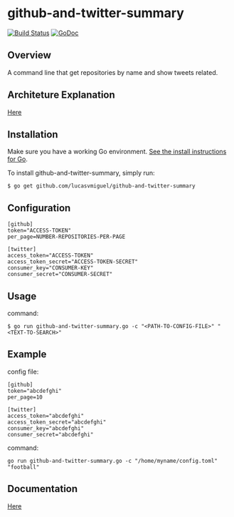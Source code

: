 # github-and-twitter-summary
[![Build Status](https://travis-ci.org/lucasvmiguel/github-and-twitter-summary.svg?branch=master)](https://travis-ci.org/lucasvmiguel/github-and-twitter-summary)
[![GoDoc](https://godoc.org/github.com/lucasvmiguel/github-and-twitter-summary?status.svg)](https://godoc.org/github.com/lucasvmiguel/github-and-twitter-summary)

## Overview

A command line that get repositories by name and show tweets related.

## Architeture Explanation

[Here](https://medium.com/@LucasVieiraDev/dependencies-in-golang-projects-f46a11fef832)

## Installation

Make sure you have a working Go environment. [See
the install instructions for Go](http://golang.org/doc/install.html).

To install github-and-twitter-summary, simply run:
```
$ go get github.com/lucasvmiguel/github-and-twitter-summary
```

## Configuration

```
[github]
token="ACCESS-TOKEN"
per_page=NUMBER-REPOSITORIES-PER-PAGE

[twitter]
access_token="ACCESS-TOKEN"
access_token_secret="ACCESS-TOKEN-SECRET"
consumer_key="CONSUMER-KEY"
consumer_secret="CONSUMER-SECRET"
```

## Usage

command:
```
$ go run github-and-twitter-summary.go -c "<PATH-TO-CONFIG-FILE>" "<TEXT-TO-SEARCH>"
```

## Example

config file:
```
[github]
token="abcdefghi"
per_page=10

[twitter]
access_token="abcdefghi"
access_token_secret="abcdefghi"
consumer_key="abcdefghi"
consumer_secret="abcdefghi"
```

command:
```
go run github-and-twitter-summary.go -c "/home/myname/config.toml" "football"
```

## Documentation

[Here](https://godoc.org/github.com/lucasvmiguel/github-and-twitter-summary)